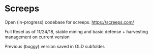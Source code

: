 # Screeps

Open (in-progress) codebase for screeps.
https://screeps.com/

Full Reset as of 11/24/18, 
stable mining and basic defense + harvesting management on current version

Previous (buggy) version saved in OLD subfolder.
